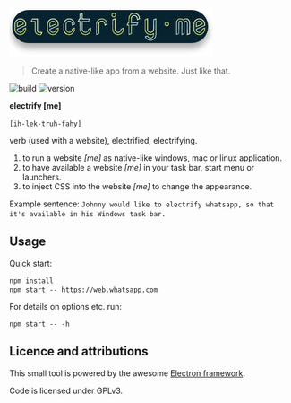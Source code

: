 ![Electrify-Logo](electrify-me/electrify-logo.png)
> Create a native-like app from a website. Just like that.

![build](https://img.shields.io/badge/build-probably%20broken-orange.svg)
![version](https://img.shields.io/badge/version-*-lightgrey.svg)

**electrify [me]**

`[ih-lek-truh-fahy]`

verb (used with a website), electrified, electrifying.

1. to run a website _[me]_ as native-like windows, mac or linux application.
2. to have available a website _[me]_ in your task bar, start menu or launchers.
3. to inject CSS into the website _[me]_ to change the appearance.

Example sentence: `Johnny would like to electrify whatsapp, so that it's available in his Windows task bar.`

## Usage

Quick start:

```
npm install
npm start -- https://web.whatsapp.com
```

For details on options etc. run:

```
npm start -- -h
```

## Licence and attributions

This small tool is powered by the awesome [Electron framework](http://electron.atom.io/).

Code is licensed under GPLv3.

